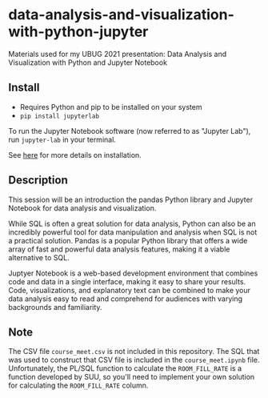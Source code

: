 # data-analysis-and-visualization-with-python-jupyter
Materials used for my UBUG 2021 presentation: Data Analysis and Visualization with Python and Jupyter Notebook

## Install
- Requires Python and pip to be installed on your system
- `pip install jupyterlab`

To run the Jupyter Notebook software (now referred to as "Jupyter Lab"), run `jupyter-lab` in your terminal.

See [here](https://jupyterlab.readthedocs.io/en/stable/getting_started/installation.html) for more details on installation.

## Description
This session will be an introduction the pandas Python library and Jupyter Notebook for data analysis and visualization.

While SQL is often a great solution for data analysis, Python can also be an incredibly powerful tool for data manipulation and analysis when SQL is not a practical solution. Pandas is a popular Python library that offers a wide array of fast and powerful data analysis features, making it a viable alternative to SQL.

Juptyer Notebook is a web-based development environment that combines code and data in a single interface, making it easy to share your results. Code, visualizations, and explanatory text can be combined to make your data analysis easy to read and comprehend for audiences with varying backgrounds and familiarity.

## Note
The CSV file `course_meet.csv` is not included in this repository. The SQL that was used to construct that CSV file is included in the `course_meet.ipynb` file. Unfortunately, the PL/SQL function to calculate the `ROOM_FILL_RATE` is a function developed by SUU, so you'll need to implement your own solution for calculating the `ROOM_FILL_RATE` column.
